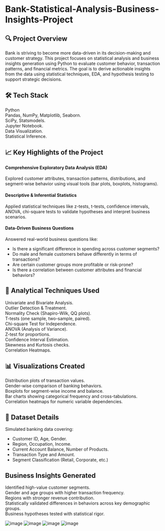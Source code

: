 # Bank-Statistical-Analysis-Business-Insights-Project

## 🔍 Project Overview
Bank is striving to become more data-driven in its decision-making and customer strategy. This project focuses on statistical analysis and business insights generation using Python to evaluate customer behavior, transaction patterns, and financial metrics. The goal is to derive actionable insights from the data using statistical techniques, EDA, and hypothesis testing to support strategic decisions.

## 🛠️ Tech Stack
Python <br>
Pandas, NumPy, Matplotlib, Seaborn.<br>
SciPy, Statsmodels.<br>
Jupyter Notebook.<br>
Data Visualization.<br>
Statistical Inference.<br>

## 📈 Key Highlights of the Project
#### Comprehensive Exploratory Data Analysis (EDA)
Explored customer attributes, transaction patterns, distributions, and segment-wise behavior using visual tools (bar plots, boxplots, histograms).
#### Descriptive & Inferential Statistics
Applied statistical techniques like z-tests, t-tests, confidence intervals, ANOVA, chi-square tests to validate hypotheses and interpret business scenarios.
#### Data-Driven Business Questions
Answered real-world business questions like:
- Is there a significant difference in spending across customer segments?<br>
- Do male and female customers behave differently in terms of transactions?<br>
- Are certain customer groups more profitable or risk-prone?<br>
- Is there a correlation between customer attributes and financial behaviors?<br>

## 🧠 Analytical Techniques Used
Univariate and Bivariate Analysis. <br>
Outlier Detection & Treatment.<br>
Normality Check (Shapiro-Wilk, QQ plots).<br>
T-tests (one sample, two-sample, paired).<br>
Chi-square Test for Independence.<br>
ANOVA (Analysis of Variance).<br>
Z-test for proportions.<br>
Confidence Interval Estimation.<br>
Skewness and Kurtosis checks.<br>
Correlation Heatmaps.<br>

## 📊 Visualizations Created
Distribution plots of transaction values.<br>
Gender-wise comparison of banking behaviors.<br>
Boxplots for segment-wise income and balance.<br>
Bar charts showing categorical frequency and cross-tabulations.<br>
Correlation heatmaps for numeric variable dependencies.<br>

## 📁 Dataset Details
Simulated banking data covering:<br>
- Customer ID, Age, Gender.<br>
- Region, Occupation, Income.<br>
- Current Account Balance, Number of Products.<br>
- Transaction Type and Amount. <br>
- Segment Classification (Retail, Corporate, etc.) <br>

## Business Insights Generated
Identified high-value customer segments.<br>
Gender and age groups with higher transaction frequency.<br>
Regions with stronger revenue contribution.<br>
Statistically validated differences in behaviors across key demographic groups.<br>
Business hypotheses tested with statistical rigor.<br>


  ![image](https://github.com/user-attachments/assets/e2c03729-215e-4e21-abc1-c4d0626525d2)
![image](https://github.com/user-attachments/assets/1cfb1eba-ebe5-412c-9db3-5e0823638be8)
![image](https://github.com/user-attachments/assets/cde381c3-5f35-43bc-b33d-eb92fc92416d)
![image](https://github.com/user-attachments/assets/53720fb4-5b54-4532-8c5b-cb5269783081)

